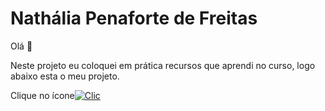 #  **Nathália Penaforte de Freitas**<br> 

Olá 👋

Neste projeto eu coloquei em prática recursos que aprendi no curso, logo abaixo esta o meu projeto.

Clique no ícone[![Clic](https://icongr.am/clarity/cursor-hand-click.svg?size=71&color=ec3c3c)](https://penafortee.github.io/Projeto-Grid-Layout/)
##
